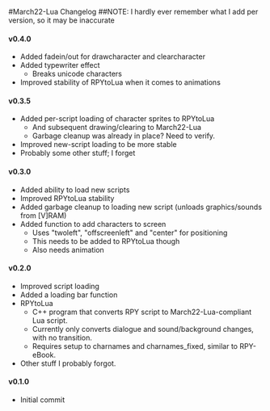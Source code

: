 #March22-Lua Changelog
##NOTE: I hardly ever remember what I add per version, so it may be inaccurate

#### v0.4.0
- Added fadein/out for drawcharacter and clearcharacter
- Added typewriter effect
	* Breaks unicode characters
- Improved stability of RPYtoLua when it comes to animations

#### v0.3.5
- Added per-script loading of character sprites to RPYtoLua
	* And subsequent drawing/clearing to March22-Lua
	* Garbage cleanup was already in place? Need to verify.
- Improved new-script loading to be more stable
- Probably some other stuff; I forget

#### v0.3.0
- Added ability to load new scripts
- Improved RPYtoLua stability
- Added garbage cleanup to loading new script (unloads graphics/sounds from [V]RAM)
- Added function to add characters to screen
	* Uses "twoleft", "offscreenleft" and "center" for positioning
	* This needs to be added to RPYtoLua though
	* Also needs animation

#### v0.2.0
- Improved script loading
- Added a loading bar function
- RPYtoLua
	* C++ program that converts RPY script to March22-Lua-compliant Lua script.
	* Currently only converts dialogue and sound/background changes, with no transition.
	* Requires setup to charnames and charnames_fixed, similar to RPY-eBook.
- Other stuff I probably forgot.

#### v0.1.0
- Initial commit